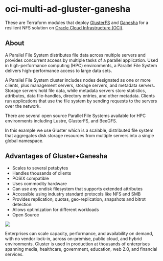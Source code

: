 # oci-multi-ad-gluster-ganesha
These are Terraform modules that deploy [GlusterFS](https://www.gluster.org/) and [Ganesha](https://docs.gluster.org/en/v3/Administrator%20Guide/NFS-Ganesha%20GlusterFS%20Integration/) for a resilient NFS solution on [Oracle Cloud Infrastructure (OCI)](https://cloud.oracle.com/en_US/cloud-infrastructure).

## About
A Parallel File System distributes file data across multiple servers and provides concurrent access by multiple tasks of a parallel application. Used in high-performance computing (HPC) environments, a Parallel File System delivers high-performance access to large data sets.

A Parallel File System cluster includes nodes designated as one or more clients, plus management servers, storage servers, and metadata servers. Storage servers hold file data, while metadata servers store statistics, attributes, data file-handles, directory entries, and other metadata. Clients run applications that use the file system by sending requests to the servers over the network.

There are several open source Parallel File Systems available for HPC environments including Lustre, GlusterFS, and BeeGFS.

In this example we use Gluster which is a scalable, distributed file system that aggregates disk storage resources from multiple servers into a single global namespace.

## Advantages of Gluster+Ganesha
* Scales to several petabytes
* Handles thousands of clients
* POSIX compatible
* Uses commodity hardware
* Can use any ondisk filesystem that supports extended attributes
* Accessible using industry standard protocols like NFS and SMB
* Provides replication, quotas, geo-replication, snapshots and bitrot detection
* Allows optimization for different workloads
* Open Source

![](images/640px-GlusterFS_Architecture.png)

Enterprises can scale capacity, performance, and availability on demand, with no vendor lock-in, across on-premise, public cloud, and hybrid environments. Gluster is used in production at thousands of enterprises spanning media, healthcare, government, education, web 2.0, and financial services.
